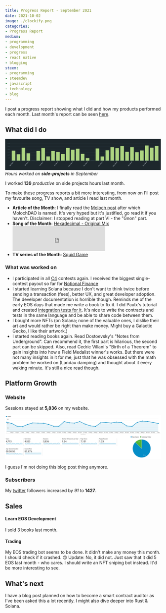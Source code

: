 ```yaml
---
title: Progress Report - September 2021
date: 2021-10-02
image: ./clockify.png
categories:
- Progress Report
medium:
- programming
- development
- progress
- react native
- blogging
steem:
- programming
- steemdev
- javascript
- technology
- blog
---
```



I post a progress report showing what I did and how my products performed each month.
Last month's report can be seen [here](/progress-report-august-2021).

## What did I do

![Productive Hours in September](./clockify.png)
_Hours worked on **side-projects** in September_

I worked **139** _productive_ on side projects hours last month.

To make these progress reports a bit more interesting, from now on I'll post my favourite song, TV show, and article I read last month.

* **Article of the Month**: I finally read the [Moloch post](https://slatestarcodex.com/2014/07/30/meditations-on-moloch/) after which MolochDAO is named. It's very hyped but it's justified, go read it if you haven't. Disclaimer: I stopped reading at part VI - the "Gnon" part.
* **Song of the Month**: [Hexadecimal - Original Mix](https://open.spotify.com/track/260NTvdAfmSAIQntVYeB4d)
    <iframe src="https://open.spotify.com/embed/track/260NTvdAfmSAIQntVYeB4d" width="300" height="80" frameborder="0" allowtransparency="true" allow="encrypted-media"></iframe>
* **TV series of the Month**: [Squid Game](https://trakt.tv/shows/squid-game)

### What was worked on

* I participated in all [C4](https://code423n4.com) contests again. I received the biggest single-contest payout so far for [Notional Finance](https://twitter.com/code423n4/status/1441482318288338947)
* I started learning Solana because I don't want to think twice before sending a transaction (fees), better UX, and great developer adoption. The developer documentation is horrible though. Reminds me of the early EOS days that made me write a book to fix it. I did Paulx's tutorial and created [integration tests for it](https://github.com/MrToph/solana-paulx-escrow). It's nice to write the contracts and tests in the same language and be able to share code between them.
* I bought more NFTs (on Solana; none of the valuable ones, I dislike their art and would rather be right than make money. Might buy a Galactic Gecko, I like their artwork.)
* I started reading books again. Read Dostoevsky's "Notes from Underground". Can recommend it, the first part is hilarious, the second part can be skipped. Also, read Cedric Villani's "Birth of a Theorem" to gain insights into how a Field Medalist winner's works. But there were not many insights in it for me, just that he was obsessed with the math problem he worked on (Landau damping) and thought about it every waking minute. It's still a nice read though.

## Platform Growth

### Website

Sessions stayed at **5,836** on my website.

![Website Traffic](./website-traffic.png)

I guess I'm not doing this blog post thing anymore.

### Subscribers

My [twitter](https://twitter.com/cmichelio) followers increased by _91_ to **1427**.

## Sales

#### Learn EOS Development

I sold 3 books last month.

#### Trading

My EOS trading bot seems to be done. It didn't make any money this month. I should check if it crashed. 🙃
Update: No, it did not. Just saw that it did 5 EOS last month - who cares.
I should write an NFT sniping bot instead. It'd be more interesting to see.

## What's next

I have a blog post planned on how to become a smart contract auditor as I've been asked this a lot recently.
I might also dive deeper into Rust & Solana.

